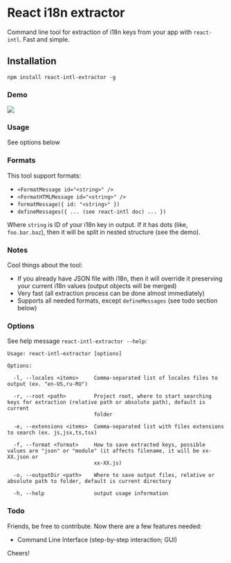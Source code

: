 # React i18n extractor
Command line tool for extraction of i18n keys from your app with `react-intl`. Fast and simple.

## Installation
`npm install react-intl-extractor -g`

### Demo
![](https://raw.githubusercontent.com/yakimchuk/react-intl-extractor/master/docs/demo.gif)

### Usage
See options below

### Formats
This tool support formats:

* `<FormatMessage id="<string>" />`
* `<FormatHTMLMessage id="<string>" />`
* `formatMessage({ id: "<string>" })`
* `defineMessages({ ... (see react-intl doc) ... })`

Where `string` is ID of your i18n key in output. If it has dots (like, `foo.bar.baz`), then it will be 
split in nested structure (see the demo).

### Notes

Cool things about the tool:

* If you already have JSON file with i18n, then it will override it preserving your current i18n values (output objects will be merged)
* Very fast (all extraction process can be done almost immediately)
* Supports all needed formats, except `defineMessages` (see todo section below)

### Options
See help message `react-intl-extractor --help`:
```
Usage: react-intl-extractor [options]

Options:

  -l, --locales <items>     Comma-separated list of locales files to output (ex. "en-US,ru-RU")
  
  -r, --root <path>         Project root, where to start searching keys for extraction (relative path or absolute path), default is current 
                            folder
  
  -e, --extensions <items>  Comma-separated list with files extensions to search (ex. js,jsx,ts,tsx)
  
  -f, --format <format>     How to save extracted keys, possible values are "json" or "module" (it affects filename, it will be xx-XX.json or 
                            xx-XX.js)
  
  -o, --outputDir <path>    Where to save output files, relative or absolute path to folder, default is current directory
  
  -h, --help                output usage information
```

### Todo

Friends, be free to contribute. Now there are a few features needed:
* Command Line Interface (step-by-step interaction; GUI)

Cheers!
